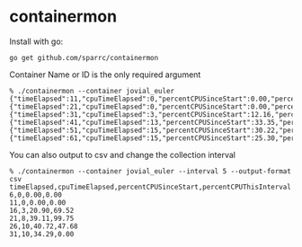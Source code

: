 # containermon

Install with go:
```
go get github.com/sparrc/containermon
```

Container Name or ID is the only required argument
```
% ./containermon --container jovial_euler
{"timeElapsed":11,"cpuTimeElapsed":0,"percentCPUSinceStart":0.00,"percentCPUThisInterval":0.00}
{"timeElapsed":21,"cpuTimeElapsed":0,"percentCPUSinceStart":0.00,"percentCPUThisInterval":0.00}
{"timeElapsed":31,"cpuTimeElapsed":3,"percentCPUSinceStart":12.16,"percentCPUThisInterval":38.21}
{"timeElapsed":41,"cpuTimeElapsed":13,"percentCPUSinceStart":33.35,"percentCPUThisInterval":99.93}
{"timeElapsed":51,"cpuTimeElapsed":15,"percentCPUSinceStart":30.22,"percentCPUThisInterval":17.29}
{"timeElapsed":61,"cpuTimeElapsed":15,"percentCPUSinceStart":25.30,"percentCPUThisInterval":0.00}
```

You can also output to csv and change the collection interval
```
% ./containermon --container jovial_euler --interval 5 --output-format csv 
timeElapsed,cpuTimeElapsed,percentCPUSinceStart,percentCPUThisInterval
6,0,0.00,0.00
11,0,0.00,0.00
16,3,20.90,69.52
21,8,39.11,99.75
26,10,40.72,47.68
31,10,34.29,0.00
```
